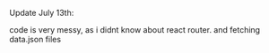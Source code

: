 Update July 13th:

code is very messy, as i didnt know about react router. and fetching data.json files
